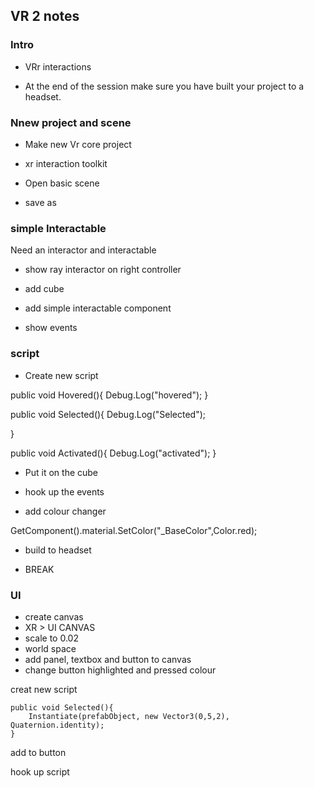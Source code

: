 ## VR 2 notes

### Intro

- VRr interactions 

- At the end of the session make sure you have built your project to a headset.

### Nnew project and scene

- Make new Vr core project

- xr interaction toolkit

- Open basic scene
- save as



### simple Interactable

Need an interactor and interactable

- show ray interactor on right controller

- add cube
- add simple interactable component
- show events


### script

- Create new script

public void Hovered(){
	Debug.Log("hovered");
}

public void Selected(){
	Debug.Log("Selected");

}

public void Activated(){
	Debug.Log("activated");
}

- Put it on the cube

- hook up the events

- add colour changer

GetComponent<Renderer>().material.SetColor("_BaseColor",Color.red);


- build to headset

- BREAK

### UI

- create canvas
- XR > UI CANVAS
- scale to 0.02
- world space
- add panel, textbox and button to canvas
- change button highlighted and pressed colour


creat new script


    public void Selected(){
        Instantiate(prefabObject, new Vector3(0,5,2), Quaternion.identity);
    }
 
add to button

hook up script

<!--stackedit_data:
eyJoaXN0b3J5IjpbLTgzODY4MzA1MV19
-->